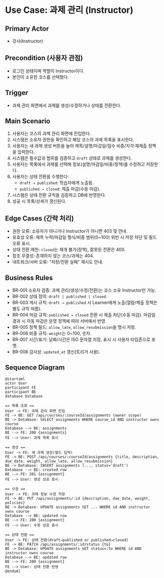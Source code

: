 # Use Case: 과제 관리 (Instructor)

## Primary Actor
- 강사(Instructor)

## Precondition (사용자 관점)
- 로그인 상태이며 역할이 Instructor이다.
- 본인이 소유한 코스를 선택했다.

## Trigger
- 과제 관리 화면에서 과제를 생성/수정하거나 상태를 전환한다.

## Main Scenario
1. 사용자는 코스의 과제 관리 화면에 진입한다.
2. 시스템은 소유자 권한을 확인하고 해당 코스의 과제 목록을 표시한다.
3. 사용자는 새 과제 생성 버튼을 눌러 제목/설명/마감일/점수 비중/지각·재제출 정책을 입력한다.
4. 시스템은 필수값과 범위를 검증하고 `draft` 상태로 과제를 생성한다.
5. 사용자는 목록에서 과제를 선택해 정보(설명/마감일/비중/정책)를 수정하고 저장한다.
6. 사용자는 상태 전환을 수행한다:
   - `draft → published`: 학습자에게 노출됨.
   - `published → closed`: 제출 마감(수동 마감).
7. 시스템은 상태 전환 규칙을 검증하고 DB에 반영한다.
8. 성공 시 목록/상세가 갱신된다.

## Edge Cases (간략 처리)
- 권한 오류: 소유자가 아니거나 Instructor가 아니면 403 및 안내.
- 유효성 오류: 제목 누락/마감일 형식/비중 범위(0~100) 위반 시 저장 차단 및 필드 오류 표시.
- 상태 전환 제한: `closed`는 재개 불가(정책), 잘못된 전환은 400.
- 참조 무결성: 존재하지 않는 코스/과제는 404.
- 네트워크/서버 오류: "저장/전환 실패" 재시도 안내.

## Business Rules
- BR-001 소유자 검증: 과제 관리(생성/수정/전환)는 코스 소유 Instructor만 가능.
- BR-002 상태 정의: `draft | published | closed`.
- BR-003 게시 규칙: `draft → published` 시 Learner에게 노출(열람/제출 정책은 별도 규칙 따름).
- BR-004 마감 규칙: `published → closed` 전환 시 제출 차단(수동 마감). 마감일 경과 시 자동 마감은 운영 정책에 따라 서버에서 반영.
- BR-005 정책 필드: `allow_late`, `allow_resubmission`을 명시 저장.
- BR-006 비중 규칙: `weight`는 0~100, 숫자.
- BR-007 시간/표기: 날짜/시간은 ISO 문자열 저장, 표시 시 사용자 타임존으로 포맷.
- BR-008 감사성: `updated_at` 갱신(트리거 사용).

## Sequence Diagram

```plantuml
@startuml
actor User
participant FE
participant BE
database Database

== 목록 조회 ==
User -> FE: 과제 관리 화면 진입
FE -> BE: GET /api/courses/:courseId/assignments (owner scope)
BE -> Database: SELECT assignments WHERE course_id AND instructor owns course
Database --> BE: assignments
BE --> FE: 200 {assignments}
FE --> User: 과제 목록 표시

== 생성 ==
User -> FE: 새 과제 생성(필드 입력)
FE -> BE: POST /api/courses/:courseId/assignments {title, description, due_date, weight, allow_late, allow_resubmission}
BE -> Database: INSERT assignments (..., status='draft')
Database --> BE: created row
BE --> FE: 201 {assignment}
FE --> User: 생성 성공 표시

== 수정 ==
User -> FE: 과제 정보 수정 저장
FE -> BE: PUT /api/assignments/:id {description, due_date, weight, policies}
BE -> Database: UPDATE assignments SET ... WHERE id AND instructor owns course
Database --> BE: updated row
BE --> FE: 200 {assignment}
FE --> User: 수정 성공 표시

== 상태 전환 ==
User -> FE: 상태 전환(draft→published or published→closed)
FE -> BE: PATCH /api/assignments/:id/status {to}
BE -> Database: UPDATE assignments SET status=:to WHERE id AND instructor owns course
Database --> BE: updated row
BE --> FE: 200 {assignment}
FE --> User: 상태 전환 반영
@enduml
```
